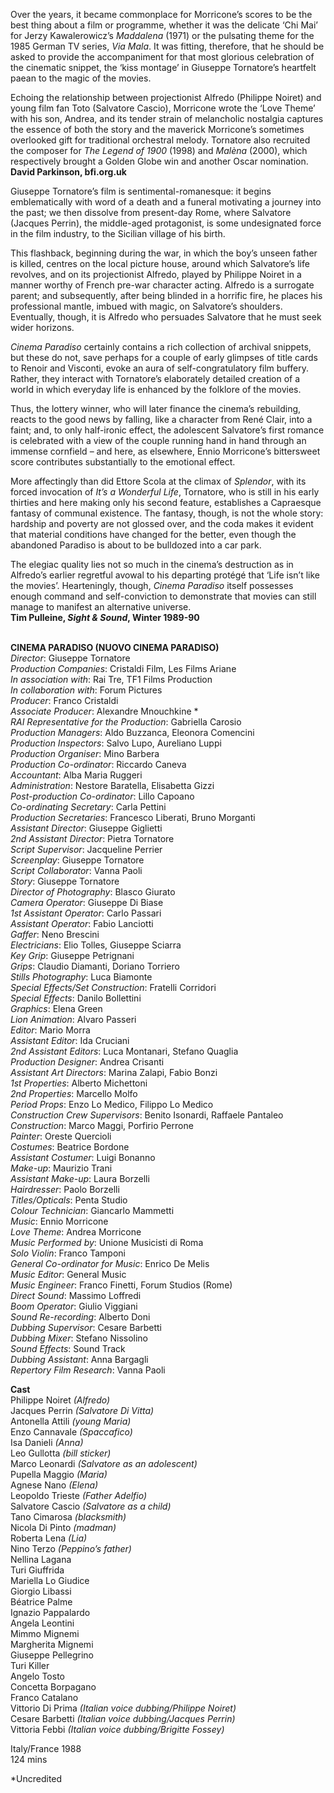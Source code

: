 

Over the years, it became commonplace for Morricone’s scores to be the best thing about a film or programme, whether it was the delicate ‘Chi Mai’ for Jerzy Kawalerowicz’s _Maddalena_ (1971) or the pulsating theme for the 1985 German TV series, _Via Mala_. It was fitting, therefore, that he should be asked to provide the accompaniment for that most glorious celebration of the cinematic snippet, the ‘kiss montage’ in Giuseppe Tornatore’s heartfelt paean to the magic of  the movies.

Echoing the relationship between projectionist Alfredo (Philippe Noiret) and young film fan Toto (Salvatore Cascio), Morricone wrote the ‘Love Theme’ with his son, Andrea, and its tender strain of melancholic nostalgia captures the essence of both the story and the maverick Morricone’s sometimes overlooked gift for traditional orchestral melody. Tornatore also recruited the composer for _The Legend of 1900_ (1998) and _Malèna_ (2000), which respectively brought a Golden Globe win and another Oscar nomination.  
**David Parkinson, bfi.org.uk**

Giuseppe Tornatore’s film is sentimental-romanesque: it begins emblematically with word of a death and a funeral motivating a journey into the past; we then dissolve from present-day Rome, where Salvatore (Jacques Perrin), the middle-aged protagonist, is some undesignated force in the film industry, to the Sicilian village of his birth.

This flashback, beginning during the war, in which the boy’s unseen father is killed, centres on the local picture house, around which Salvatore’s life revolves, and on its projectionist Alfredo, played by Philippe Noiret in a manner worthy of French pre-war character acting. Alfredo is a surrogate parent; and subsequently, after being blinded in a horrific fire, he places his professional mantle, imbued with magic, on Salvatore’s shoulders. Eventually, though, it is Alfredo who persuades Salvatore that he must seek wider horizons.

_Cinema Paradiso_ certainly contains a rich collection of archival snippets, but these do not, save perhaps for a couple of early glimpses of title cards to Renoir and Visconti, evoke an aura of self-congratulatory film buffery. Rather, they interact with Tornatore’s elaborately detailed creation of a world in which everyday life is enhanced by the folklore of the movies.

Thus, the lottery winner, who will later finance the cinema’s rebuilding, reacts to the good news by falling, like a character from René Clair, into a faint; and, to only half-ironic effect, the adolescent Salvatore’s first romance is celebrated with a view of the couple running hand in hand through an immense cornfield – and here, as elsewhere, Ennio Morricone’s bittersweet score contributes substantially to the emotional effect.

More affectingly than did Ettore Scola at the climax of _Splendor_, with its forced invocation of _It’s a Wonderful Life_, Tornatore, who is still in his early thirties and here making only his second feature, establishes a Capraesque fantasy of communal existence. The fantasy, though, is not the whole story: hardship and poverty are not glossed over, and the coda makes it evident that material conditions have changed for the better, even though the abandoned Paradiso is about to be bulldozed into a car park.

The elegiac quality lies not so much in the cinema’s destruction as in Alfredo’s earlier regretful avowal to his departing protégé that ‘Life isn’t like the movies’. Hearteningly, though, _Cinema Paradiso_ itself possesses enough command and self-conviction to demonstrate that movies can still manage to manifest an alternative universe.  
**Tim Pulleine, _Sight & Sound_, Winter 1989-90**
<br><br>


**CINEMA PARADISO (NUOVO CINEMA PARADISO)**  
_Director_: Giuseppe Tornatore  
_Production Companies_: Cristaldi Film,  Les Films Ariane  
_In association with_: Rai Tre, TF1 Films Production  
_In collaboration with_: Forum Pictures  
_Producer_: Franco Cristaldi  
_Associate Producer_: Alexandre Mnouchkine *  
_RAI Representative for the Production_:  Gabriella Carosio  
_Production Managers_: Aldo Buzzanca,  Eleonora Comencini  
_Production Inspectors_: Salvo Lupo, Aureliano Luppi  
_Production Organiser_: Mino Barbera  
_Production Co-ordinator_: Riccardo Caneva  
_Accountant_: Alba Maria Ruggeri  
_Administration_: Nestore Baratella, Elisabetta Gizzi  
_Post-production Co-ordinator_: Lillo Capoano  
_Co-ordinating Secretary_: Carla Pettini  
_Production Secretaries_: Francesco Liberati,  Bruno Morganti  
_Assistant Director_: Giuseppe Giglietti  
_2nd Assistant Director_: Pietra Tornatore  
_Script Supervisor_: Jacqueline Perrier  
_Screenplay_: Giuseppe Tornatore  
_Script Collaborator_: Vanna Paoli  
_Story_: Giuseppe Tornatore  
_Director of Photography_: Blasco Giurato  
_Camera Operator_: Giuseppe Di Biase  
_1st Assistant Operator_: Carlo Passari  
_Assistant Operator_: Fabio Lanciotti  
_Gaffer_: Neno Brescini  
_Electricians_: Elio Tolles, Giuseppe Sciarra  
_Key Grip_: Giuseppe Petrignani  
_Grips_: Claudio Diamanti, Doriano Torriero  
_Stills Photography_: Luca Biamonte  
_Special Effects/Set Construction_: Fratelli Corridori  
_Special Effects_: Danilo Bollettini  
_Graphics_: Elena Green  
_Lion Animation_: Alvaro Passeri  
_Editor_: Mario Morra  
_Assistant Editor_: Ida Cruciani  
_2nd Assistant Editors_: Luca Montanari,  Stefano Quaglia  
_Production Designer_: Andrea Crisanti  
_Assistant Art Directors_: Marina Zalapi, Fabio Bonzi  
_1st Properties_: Alberto Michettoni  
_2nd Properties_: Marcello Molfo  
_Period Props_: Enzo Lo Medico, Filippo Lo Medico  
_Construction Crew Supervisors_: Benito Isonardi, Raffaele Pantaleo  
_Construction_: Marco Maggi, Porfirio Perrone  
_Painter_: Oreste Quercioli  
_Costumes_: Beatrice Bordone  
_Assistant Costumer_: Luigi Bonanno  
_Make-up_: Maurizio Trani  
_Assistant Make-up_: Laura Borzelli  
_Hairdresser_: Paolo Borzelli  
_Titles/Opticals_: Penta Studio  
_Colour Technician_: Giancarlo Mammetti  
_Music_: Ennio Morricone  
_Love Theme_: Andrea Morricone  
_Music Performed by_: Unione Musicisti di Roma  
_Solo Violin_: Franco Tamponi  
_General Co-ordinator for Music_: Enrico De Melis  
_Music Editor_: General Music  
_Music Engineer_: Franco Finetti,  Forum Studios (Rome)  
_Direct Sound_: Massimo Loffredi  
_Boom Operator_: Giulio Viggiani  
_Sound Re-recording_: Alberto Doni  
_Dubbing Supervisor_: Cesare Barbetti  
_Dubbing Mixer_: Stefano Nissolino  
_Sound Effects_: Sound Track  
_Dubbing Assistant_: Anna Bargagli  
_Repertory Film Research_: Vanna Paoli

**Cast**  
Philippe Noiret _(Alfredo)_  
Jacques Perrin _(Salvatore Di Vitta)_  
Antonella Attili _(young Maria)_  
Enzo Cannavale _(Spaccafico)_  
Isa Danieli _(Anna)_  
Leo Gullotta _(bill sticker)_  
Marco Leonardi _(Salvatore as an adolescent)_  
Pupella Maggio _(Maria)_  
Agnese Nano _(Elena)_  
Leopoldo Trieste _(Father Adelfio)_  
Salvatore Cascio _(Salvatore as a child)_  
Tano Cimarosa _(blacksmith)_  
Nicola Di Pinto _(madman)_  
Roberta Lena _(Lia)_  
Nino Terzo _(Peppino’s father)_  
Nellina Lagana  
Turi Giuffrida  
Mariella Lo Giudice  
Giorgio Libassi  
Béatrice Palme  
Ignazio Pappalardo  
Angela Leontini  
Mimmo Mignemi  
Margherita Mignemi  
Giuseppe Pellegrino  
Turi Killer  
Angelo Tosto  
Concetta Borpagano  
Franco Catalano  
Vittorio Di Prima _(Italian voice dubbing/Philippe Noiret)_  
Cesare Barbetti _(Italian voice dubbing/Jacques Perrin)_  
Vittoria Febbi _(Italian voice dubbing/Brigitte Fossey)_

Italy/France 1988  
124 mins

*Uncredited
<br><br>
<!--stackedit_data:
eyJoaXN0b3J5IjpbLTE0NTE2MTYzMDRdfQ==
-->